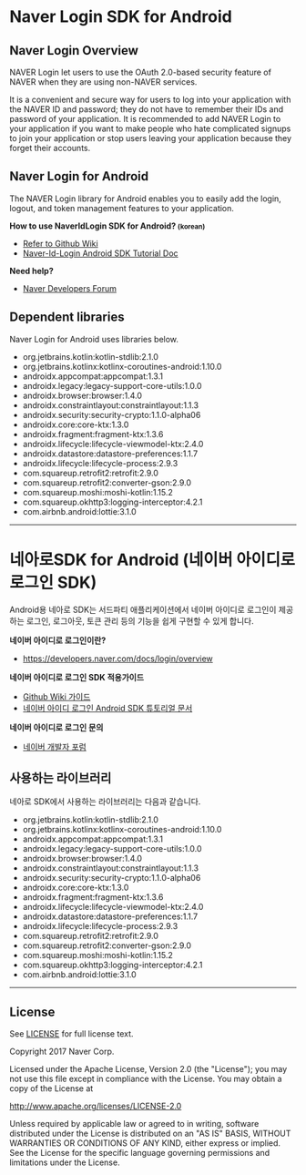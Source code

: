 # Naver Login SDK for Android

## Naver Login Overview

NAVER Login let users to use the OAuth 2.0-based security feature of NAVER when they are using non-NAVER services.

It is a convenient and secure way for users to log into your application with the NAVER ID and password; they do not have to remember their IDs and password of your application. It is recommended to add NAVER Login to your application if you want to make people who hate complicated signups to join your application or stop users leaving your application because they forget their accounts.

## Naver Login for Android

The NAVER Login library for Android enables you to easily add the login, logout, and token management
features to your application.

**How to use NaverIdLogin SDK for Android? <small>(korean)</small>**
- [Refer to Github Wiki](https://github.com/naver/naveridlogin-sdk-android/wiki/%EC%B5%9C%EC%8B%A0%EB%B2%84%EC%A0%84-%EA%B0%80%EC%9D%B4%EB%93%9C)
- [Naver-Id-Login Android SDK Tutorial Doc](https://developers.naver.com/docs/login/android)

**Need help?**
- [Naver Developers Forum](https://developers.naver.com/forum/list?cat=0a70f848-618d-1da5-8161-8dfdae5a0004)

## Dependent libraries

Naver Login for Android uses libraries below.

- org.jetbrains.kotlin:kotlin-stdlib:2.1.0
- org.jetbrains.kotlinx:kotlinx-coroutines-android:1.10.0
- androidx.appcompat:appcompat:1.3.1
- androidx.legacy:legacy-support-core-utils:1.0.0
- androidx.browser:browser:1.4.0
- androidx.constraintlayout:constraintlayout:1.1.3
- androidx.security:security-crypto:1.1.0-alpha06
- androidx.core:core-ktx:1.3.0
- androidx.fragment:fragment-ktx:1.3.6
- androidx.lifecycle:lifecycle-viewmodel-ktx:2.4.0
- androidx.datastore:datastore-preferences:1.1.7
- androidx.lifecycle:lifecycle-process:2.9.3
- com.squareup.retrofit2:retrofit:2.9.0
- com.squareup.retrofit2:converter-gson:2.9.0
- com.squareup.moshi:moshi-kotlin:1.15.2
- com.squareup.okhttp3:logging-interceptor:4.2.1
- com.airbnb.android:lottie:3.1.0

----

# 네아로SDK for Android (네이버 아이디로 로그인 SDK)

Android용 네아로 SDK는 서드파티 애플리케이션에서 네이버 아이디로 로그인이 제공하는 로그인, 로그아웃, 토큰 관리 등의 기능을 쉽게 구현할 수 있게 합니다.

**네이버 아이디로 로그인이란?**
- https://developers.naver.com/docs/login/overview

**네이버 아이디로 로그인 SDK 적용가이드**
- [Github Wiki 가이드](https://github.com/naver/naveridlogin-sdk-android/wiki/%EC%B5%9C%EC%8B%A0%EB%B2%84%EC%A0%84-%EA%B0%80%EC%9D%B4%EB%93%9C)
- [네이버 아이디 로그인 Android SDK 튜토리얼 문서](https://developers.naver.com/docs/login/android)

**네이버 아이디로 로그인 문의**
- [네이버 개발자 포럼](https://developers.naver.com/forum/list?cat=0a70f848-618d-1da5-8161-8dfdae5a0004)

## 사용하는 라이브러리

네아로 SDK에서 사용하는 라이브러리는 다음과 같습니다.

- org.jetbrains.kotlin:kotlin-stdlib:2.1.0
- org.jetbrains.kotlinx:kotlinx-coroutines-android:1.10.0
- androidx.appcompat:appcompat:1.3.1
- androidx.legacy:legacy-support-core-utils:1.0.0
- androidx.browser:browser:1.4.0
- androidx.constraintlayout:constraintlayout:1.1.3
- androidx.security:security-crypto:1.1.0-alpha06
- androidx.core:core-ktx:1.3.0
- androidx.fragment:fragment-ktx:1.3.6
- androidx.lifecycle:lifecycle-viewmodel-ktx:2.4.0
- androidx.datastore:datastore-preferences:1.1.7
- androidx.lifecycle:lifecycle-process:2.9.3
- com.squareup.retrofit2:retrofit:2.9.0
- com.squareup.retrofit2:converter-gson:2.9.0
- com.squareup.moshi:moshi-kotlin:1.15.2
- com.squareup.okhttp3:logging-interceptor:4.2.1
- com.airbnb.android:lottie:3.1.0

----

## License

See [LICENSE](https://github.com/naver/naveridlogin-sdk-android/blob/master/LICENSE) for full license text.

Copyright 2017 Naver Corp.

Licensed under the Apache License, Version 2.0 (the "License");
you may not use this file except in compliance with the License.
You may obtain a copy of the License at

http://www.apache.org/licenses/LICENSE-2.0

Unless required by applicable law or agreed to in writing, software
distributed under the License is distributed on an "AS IS" BASIS,
WITHOUT WARRANTIES OR CONDITIONS OF ANY KIND, either express or implied.
See the License for the specific language governing permissions and
limitations under the License.
